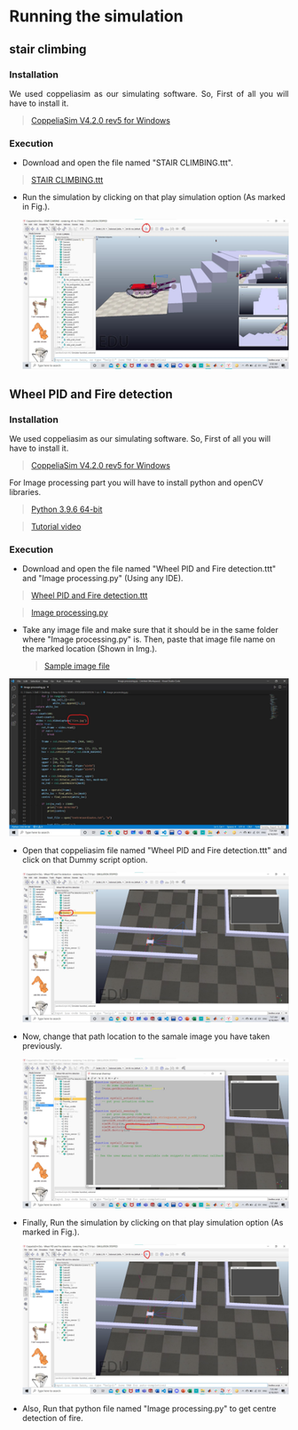 <p align="justify">
<h1><b>Running the simulation</b></h1>
  <h2>stair climbing</h2>
</p>

### Installation
<p align="justify">
We used coppeliasim as our simulating software. So, First of all you will have to install it.
</p>

> [CoppeliaSim V4.2.0 rev5 for Windows](https://www.coppeliarobotics.com/files/CoppeliaSim_Edu_V4_2_0_Setup.exe)
### Execution
<p align="justify">

- Download and open the file named "STAIR CLIMBING.ttt".
</p>

  > [STAIR CLIMBING.ttt](https://github.com/Ch0ubey/Fire-Extinguisher-Bot/blob/7c658c72f4b91b798972f8a7e9d713d7e336b766/Simulation/STAIR%20CLIMBING.ttt)

<p align="justify">
  
- Run the simulation by clicking on that play simulation option (As marked in Fig.).
    > <p align="center">
  <img src="https://github.com/Ch0ubey/Self/blob/f842ab5fd1d30e9586071b812eb469bdf99d3766/Screenshot%202021-08-10%20065842.jpg"><br/>
</p>
</p>

## Wheel PID and Fire detection
### Installation

<p align="justify">
  
We used coppeliasim as our simulating software. So, First of all you will have to install it.
</p>

> [CoppeliaSim V4.2.0 rev5 for Windows](https://www.coppeliarobotics.com/files/CoppeliaSim_Edu_V4_2_0_Setup.exe)
<p align="justify">
  
For Image processing part you will have to install python and openCV libraries.
</p>

> [Python 3.9.6 64-bit](https://www.python.org/ftp/python/3.9.6/python-3.9.6-amd64.exe)

> [Tutorial video](https://youtu.be/d3AT9EGp4iw)
### Execution
<p align="justify">
  
- Download and open the file named "Wheel PID and Fire detection.ttt" and "Image processing.py" (Using any IDE).
</p>

   > [Wheel PID and Fire detection.ttt](https://github.com/Ch0ubey/Fire-Extinguisher-Bot/blob/7c658c72f4b91b798972f8a7e9d713d7e336b766/Simulation/Wheel%20PID%20and%20Fire%20detection.ttt)
   
   > [Image processing.py](https://github.com/Ch0ubey/Fire-Extinguisher-Bot/blob/7c658c72f4b91b798972f8a7e9d713d7e336b766/src/Image%20processing.py)
 
 <p align="justify">
  
 - Take any image file and make sure that it should be in the same folder where "Image processing.py" is. Then, paste that image file name on the marked location (Shown in Img.).
    > [Sample image file](https://github.com/Ch0ubey/Self/blob/989c6f968e18636200eb5e8f460e3fbb0165312d/L.jpeg)
    > <p align="center">
  <img src="https://github.com/Ch0ubey/Self/blob/8fe166d161e42e9b04bef7092d20862aa35264f3/4.jpg"><br/>
</p>
</p>
<p align="justify">
  
- Open that coppeliasim file named "Wheel PID and Fire detection.ttt" and click on that Dummy script option.
      <p align="center">
  <img src="https://github.com/Ch0ubey/Self/blob/8fe166d161e42e9b04bef7092d20862aa35264f3/2.jpg"><br/>
</p>
</p>
<p align="justify">
  
- Now, change that path location to the samale image you have taken previously.
       <p align="center">
  <img src="https://github.com/Ch0ubey/Self/blob/8fe166d161e42e9b04bef7092d20862aa35264f3/3.jpg"><br/>
</p>
</p>
<p align="justify">

- Finally, Run the simulation by clicking on that play simulation option (As marked in Fig.).
       <p align="center">
  <img src="https://github.com/Ch0ubey/Self/blob/8fe166d161e42e9b04bef7092d20862aa35264f3/1.jpg"><br/>
</p>
</p>
<p align="justify">
  
- Also, Run that python file named "Image processing.py" to get centre detection of fire.
</p>    
